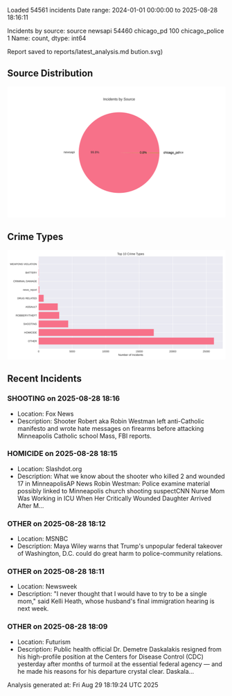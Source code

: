 
Loaded 54561 incidents
Date range: 2024-01-01 00:00:00 to 2025-08-28 18:16:11

Incidents by source:
source
newsapi           54460
chicago_pd          100
chicago_police        1
Name: count, dtype: int64

Report saved to reports/latest_analysis.md
bution.svg)

## Source Distribution
![Source Distribution](images/source_distribution.svg)

## Crime Types
![Crime Types](images/crime_types.svg)

## Recent Incidents

### SHOOTING on 2025-08-28 18:16
- Location: Fox News
- Description: Shooter Robert aka Robin Westman left anti-Catholic manifesto and wrote hate messages on firearms before attacking Minneapolis Catholic school Mass, FBI reports.


### HOMICIDE on 2025-08-28 18:15
- Location: Slashdot.org
- Description: What we know about the shooter who killed 2 and wounded 17 in MinneapolisAP News Robin Westman: Police examine material possibly linked to Minneapolis church shooting suspectCNN Nurse Mom Was Working in ICU When Her Critically Wounded Daughter Arrived After M…


### OTHER on 2025-08-28 18:12
- Location: MSNBC
- Description: Maya Wiley warns that Trump's unpopular federal takeover of Washington, D.C. could do great harm to police-community relations.


### OTHER on 2025-08-28 18:11
- Location: Newsweek
- Description: "I never thought that I would have to try to be a single mom," said Kelli Heath, whose husband's final immigration hearing is next week.


### OTHER on 2025-08-28 18:09
- Location: Futurism
- Description: Public health official Dr. Demetre Daskalakis resigned from his high-profile position at the Centers for Disease Control (CDC) yesterday after months of turmoil at the essential federal agency — and he made his reasons for his departure crystal clear. Daskala…

Analysis generated at: Fri Aug 29 18:19:24 UTC 2025
